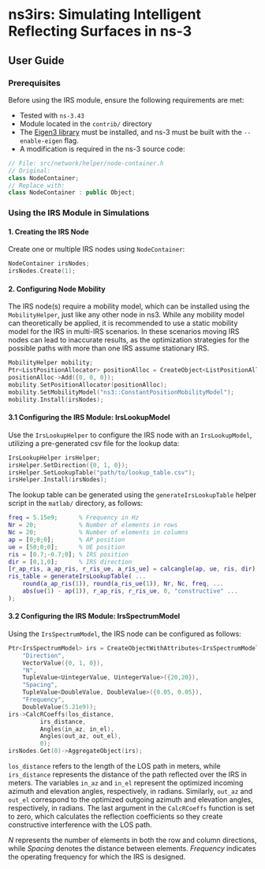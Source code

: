 # ns3irs: Simulating Intelligent Reflecting Surfaces in ns-3

## User Guide
### Prerequisites
Before using the IRS module, ensure the following requirements are met:

- Tested with `ns-3.43`
- Module located in the `contrib/` directory
- The [Eigen3 library](https://gitlab.com/libeigen/eigen) must be installed, and ns-3 must be built with the `--enable-eigen` flag.
- A modification is required in the ns-3 source code:
```cpp
// File: src/network/helper/node-container.h
// Original:
class NodeContainer;
// Replace with:
class NodeContainer : public Object;
```
### Using the IRS Module in Simulations
#### 1. Creating the IRS Node
Create one or multiple IRS nodes using `NodeContainer`:
```cpp
NodeContainer irsNodes;
irsNodes.Create(1);
```

#### 2. Configuring Node Mobility
The IRS node(s) require a mobility model, which can be installed using the `MobilityHelper`, just like any other node in ns3.
While any mobility model can theoretically be applied, it is recommended to use a static mobility model for the IRS in multi-IRS scenarios.
In these scenarios moving IRS nodes can lead to inaccurate results, as the optimization strategies for the possible paths with more than one IRS assume stationary IRS.
```cpp
MobilityHelper mobility;
Ptr<ListPositionAllocator> positionAlloc = CreateObject<ListPositionAllocator>();
positionAlloc->Add({0, 0, 0});
mobility.SetPositionAllocator(positionAlloc);
mobility.SetMobilityModel("ns3::ConstantPositionMobilityModel");
mobility.Install(irsNodes);
```

#### 3.1 Configuring the IRS Module: IrsLookupModel
Use the `IrsLookupHelper` to configure the IRS node with an `IrsLookupModel`, utilizing a pre-generated csv file for the lookup data:
```cpp
IrsLookupHelper irsHelper;
irsHelper.SetDirection({0, 1, 0});
irsHelper.SetLookupTable("path/to/lookup_table.csv");
irsHelper.Install(irsNodes);
```
The lookup table can be generated using the `generateIrsLookupTable` helper script in the `matlab/` directory, as follows:
```matlab
freq = 5.15e9;      % Frequency in Hz
Nr = 20;            % Number of elements in rows
Nc = 20;            % Number of elements in columns
ap = [0;0;0];       % AP position
ue = [50;0;0];      % UE position
ris = [0.7;-0.7;0]; % IRS position
dir = [0,1,0];      % IRS direction
[r_ap_ris, a_ap_ris, r_ris_ue, a_ris_ue] = calcangle(ap, ue, ris, dir);
ris_table = generateIrsLookupTable( ...
    round(a_ap_ris(1)), round(a_ris_ue(1)), Nr, Nc, freq, ...
    abs(ue(1) - ap(1)), r_ap_ris, r_ris_ue, 0, "constructive" ...
);
```

#### 3.2 Configuring the IRS Module: IrsSpectrumModel
Using the `IrsSpectrumModel`, the IRS node can be configured as follows:
```cpp
Ptr<IrsSpectrumModel> irs = CreateObjectWithAttributes<IrsSpectrumModel>(
    "Direction",
    VectorValue({0, 1, 0}),
    "N",
    TupleValue<UintegerValue, UintegerValue>({20,20}),
    "Spacing",
    TupleValue<DoubleValue, DoubleValue>({0.05, 0.05}),
    "Frequency",
    DoubleValue(5.21e9));
irs->CalcRCoeffs(los_distance,
         irs_distance,
         Angles(in_az, in_el),
         Angles(out_az, out_el),
         0);
irsNodes.Get(0)->AggregateObject(irs);
```

`los_distance` refers to the length of the LOS path in meters, while `irs_distance` represents the distance of the path reflected over the IRS in meters.
The variables `in_az` and `in_el` represent the optimized incoming azimuth and elevation angles, respectively, in radians.
Similarly, `out_az` and `out_el` correspond to the optimized outgoing azimuth and elevation angles, respectively, in radians.
The last argument in the `CalcRCoeffs` function is set to zero, which calculates the reflection coefficients so they create constructive interference with the LOS path.

*N* represents the number of elements in both the row and column directions, while *Spacing* denotes the distance between elements. *Frequency* indicates the operating frequency for which the IRS is designed.
